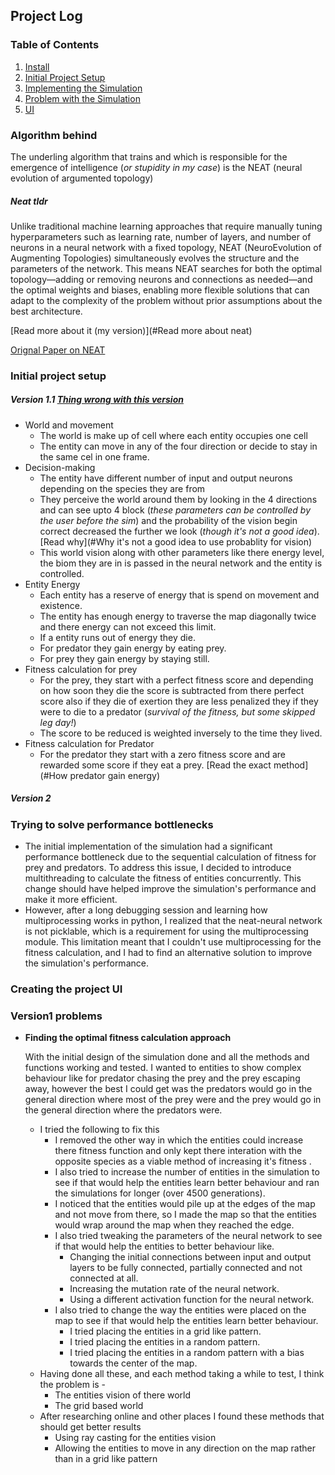 ## Project Log

### Table of Contents
1. [Install](../README.md) 
2. [Initial Project Setup](#initial-project-setup)
3. [Implementing the Simulation](#implementing-the-simulation)
4. [Problem with the Simulation](#problem-with-the-simulation)
5. [UI](#creating-the-project-UI)


### Algorithm behind 
The underling algorithm that trains and which is responsible for the emergence of intelligence (_or stupidity in my case_) is the NEAT (neural evolution of argumented topology) 
##### Neat tldr
Unlike traditional machine learning approaches that require manually tuning hyperparameters such as learning rate, number of layers, and number of neurons in a neural network with a fixed topology, NEAT (NeuroEvolution of Augmenting Topologies) simultaneously evolves the structure and the parameters of the network. This means NEAT searches for both the optimal topology—adding or removing neurons and connections as needed—and the optimal weights and biases, enabling more flexible solutions that can adapt to the complexity of the problem without prior assumptions about the best architecture.



[Read more about it (my version)](#Read more about neat)

[Orignal Paper on NEAT](https://nn.cs.utexas.edu/downloads/papers/stanley.cec02.pdf)


### Initial project setup
##### _Version 1.1_ [_Thing wrong with this version_](#version1-problems)
* World and movement
    * The world is make up of cell where each entity occupies one cell
    * The entity can move in any of the four direction or decide to stay in the same cel in one frame.
* Decision-making
  * The entity have different number of input and output neurons depending on the species they are from
  * They perceive the world around them by looking in the 4 directions and can see upto 4 block (_these parameters can be controlled by the user before the sim_) and the probability of the vision begin correct decreased the further we look (_though it's not a good idea_). [Read why](#Why it's not a good idea to use probablity for vision)
  * This world vision along with other parameters like there energy level, the biom they are in is passed in the neural network and the entity is controlled. 
* Entity Energy
    * Each entity has a reserve of energy that is spend on movement and existence.
    * The entity has enough energy to traverse the map diagonally twice and there energy can not exceed this limit.
    * If a entity runs out of energy they die.
    * For predator they gain energy by eating prey. 
    * For prey they gain energy by staying still.
* Fitness calculation for prey
    * For the prey, they start with a perfect fitness score and depending on how soon they die the score is subtracted from there perfect score also if they die of exertion they are less penalized they if they were to die to a predator  (_survival of the fitness, but some skipped leg day!_)
    * The score to be reduced is weighted inversely to the time they lived.
* Fitness calculation for Predator
    * For the predator they start with a zero fitness score and are rewarded some score if they eat a prey. [Read the exact method](#How predator gain energy)

##### _Version 2_ 

### Trying to solve performance bottlenecks
* The initial implementation of the simulation had a significant performance bottleneck due to the sequential calculation of fitness for prey and predators. To address this issue, I decided to introduce multithreading to calculate the fitness of entities concurrently. This change should have helped improve the simulation's performance and make it more efficient.
* However, after a long debugging session and learning how multiprocessing works in python, I realized that the neat-neural network is not picklable, which is a requirement for using the multiprocessing module. This limitation meant that I couldn't use multiprocessing for the fitness calculation, and I had to find an alternative solution to improve the simulation's performance. 

### Creating the project UI
### Version1 problems
* **Finding the optimal fitness calculation approach**

     With the initial design of the simulation done and all the methods and functions working and tested. I wanted to entities to show complex behaviour like for predator chasing the prey and the prey escaping away, however the best I could get was the predators would go in the general direction where most of the prey were and the prey would go in the general direction where the predators were.
     * I tried the following to fix this
       * I removed the other way in which the entities could increase there fitness function and only kept there interation with the opposite species as a viable method of increasing it's fitness . 
       * I also tried to increase the number of entities in the simulation to see if that would help the entities learn better behaviour and ran the simulations for longer (over 4500 generations).
       * I noticed that the entities would pile up at the edges of the map and not move from there, so I made the map so that the entities would wrap around the map when they reached the edge.
       * I also tried tweaking the parameters of the neural network to see if that would help the entities to better behaviour like.
         * Changing the initial connections between input and output layers to be fully connected, partially connected and not connected at all.
         * Increasing the mutation rate of the neural network.
         * Using a different activation function for the neural network.
       * I also tried to change the way the entities were placed on the map to see if that would help the entities learn better behaviour.
         * I tried placing the entities in a grid like pattern.
         * I tried placing the entities in a random pattern.
         * I tried placing the entities in a random pattern with a bias towards the center of the map.
     * Having done all these, and each method taking a while to test, I think the problem is -
       * The entities vision of there world   
       * The grid based world 
     * After researching online and other places I found these methods that should get better results 
       * Using ray casting for the entities vision 
       * Allowing the entities to move in any direction on the map rather than in a grid like pattern
